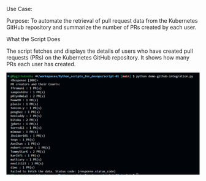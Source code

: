 Use Case:

Purpose: To automate the retrieval of pull request data from the Kubernetes GitHub repository and summarize the number of PRs created by each user.

What the Script Does

The script fetches and displays the details of users who have created pull requests (PRs) on the Kubernetes GitHub repository. It shows how many PRs each user has created.

![alt text](image.png)